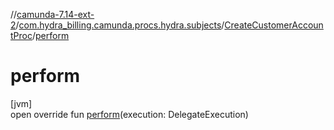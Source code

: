 //[camunda-7.14-ext-2](../../../index.md)/[com.hydra_billing.camunda.procs.hydra.subjects](../index.md)/[CreateCustomerAccountProc](index.md)/[perform](perform.md)

# perform

[jvm]\
open override fun [perform](perform.md)(execution: DelegateExecution)
